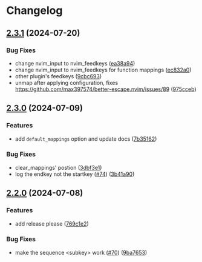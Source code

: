 # Changelog

## [2.3.1](https://github.com/max397574/better-escape.nvim/compare/v2.3.0...v2.3.1) (2024-07-20)


### Bug Fixes

* change nvim_input to nvim_feedkeys ([ea38a94](https://github.com/max397574/better-escape.nvim/commit/ea38a944837e00e4a9f62614cb46bdccf3cda976))
* change nvim_input to nvim_feedkeys for function mappings ([ec832a0](https://github.com/max397574/better-escape.nvim/commit/ec832a05c1f6c7826cc209bede6fbc2d0d50b1c1))
* other plugin's feedkeys ([9cbc693](https://github.com/max397574/better-escape.nvim/commit/9cbc6934e9258dc95405fcb3f7fdab499e5606be))
* unmap after applying configuration, fixes https://github.com/max397574/better-escape.nvim/issues/89 ([975cceb](https://github.com/max397574/better-escape.nvim/commit/975cceb1d7b841f16731862132a0ffb2acda3f8b))

## [2.3.0](https://github.com/max397574/better-escape.nvim/compare/v2.2.0...v2.3.0) (2024-07-09)


### Features

* add `default_mappings` option and update docs ([7b35162](https://github.com/max397574/better-escape.nvim/commit/7b351629d4f08039977e290961915d916a985aa3))


### Bug Fixes

* clear_mappings' postion ([3dbf3e1](https://github.com/max397574/better-escape.nvim/commit/3dbf3e1626d9180c4f42e3aa39dd47a1c046cd8b))
* log the endkey not the startkey ([#74](https://github.com/max397574/better-escape.nvim/issues/74)) ([3b41a90](https://github.com/max397574/better-escape.nvim/commit/3b41a905799577e3259ead9056bcabb72dedf537))

## [2.2.0](https://github.com/max397574/better-escape.nvim/compare/v2.1.1...v2.2.0) (2024-07-08)


### Features

* add release please ([769c1e2](https://github.com/max397574/better-escape.nvim/commit/769c1e2d349731cb0d78da440a68b50485140d64))


### Bug Fixes

* make the sequence &lt;subkey&gt;<key><subkey> work ([#70](https://github.com/max397574/better-escape.nvim/issues/70)) ([9ba7653](https://github.com/max397574/better-escape.nvim/commit/9ba7653f376da79e858dc5f413157621d0b507c7))
